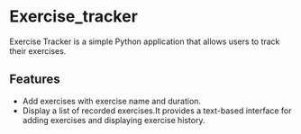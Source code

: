 # Exercise_tracker
Exercise Tracker is a simple Python application that allows users to track their exercises. 
## Features
- Add exercises with exercise name and duration.
- Display a list of recorded exercises.It provides a text-based interface for adding exercises and displaying exercise history.
